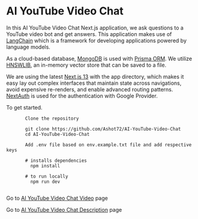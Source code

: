 # AI YouTube Video Chat

In this AI YouTube Video Chat Next.js application, we ask questions to a YouTube video bot and get answers. This application makes use of [LangChain](https://js.langchain.com) which is a framework for developing applications powered by language models. 

As a cloud-based database, [MongoDB](https://www.mongodb.com/atlas/database) is used with [Prisma ORM](https://www.prisma.io/ ). We utilize [HNSWLIB](https://js.langchain.com/docs/modules/indexes/vector_stores/integrations/hnswlib), an in-memory vector store that can be saved to a file. 

We are using the latest [Next.js 13](https://nextjs.org/docs)  with the app directory, which makes it easy lay out complex interfaces that maintain state across navigations, avoid expensive re-renders, and enable advanced routing patterns. [NextAuth](https://next-auth.js.org/) is used for the authentication with Google Provider.

To get started.
```
       Clone the repository

       git clone https://github.com/Ashot72/AI-YouTube-Video-Chat
       cd AI-YouTube-Video-Chat

       Add .env file based on env.example.txt file and add respective keys
       
       # installs dependencies
         npm install

       # to run locally
         npm run dev
      
```

Go to [AI YouTube Video Chat Video](https://youtu.be/dv6CAxMD_ts) page

Go to [AI YouTube Video Chat Description](https://ashot72.github.io/AI-YouTube-Video-Chat/doc.html) page

